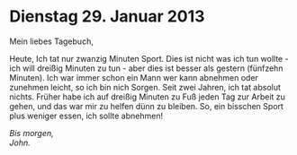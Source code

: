 Dienstag 29. Januar 2013
========

Mein liebes Tagebuch,

Heute, Ich tat nur zwanzig Minuten Sport. Dies ist nicht was ich tun wollte - ich will dreißig Minuten zu tun - aber dies ist besser als gestern (fünfzehn Minuten). Ich war immer schon ein Mann wer kann abnehmen oder zunehmen leicht, so ich bin nich Sorgen. Seit zwei Jahren, ich tat absolut nichts. Früher habe ich auf dreißig Minuten zu Fuß jeden Tag zur Arbeit zu gehen, und das war mir zu helfen dünn zu bleiben. So, ein bisschen Sport plus weniger essen, ich sollte abnehmen!

_Bis morgen,_   
_John._